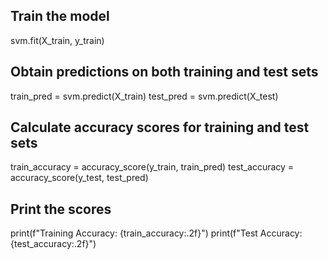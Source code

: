 ## Train the model
svm.fit(X_train, y_train)

## Obtain predictions on both training and test sets
train_pred = svm.predict(X_train)
test_pred = svm.predict(X_test)

## Calculate accuracy scores for training and test sets
train_accuracy = accuracy_score(y_train, train_pred)
test_accuracy = accuracy_score(y_test, test_pred)

## Print the scores
print(f"Training Accuracy: {train_accuracy:.2f}")
print(f"Test Accuracy: {test_accuracy:.2f}")
